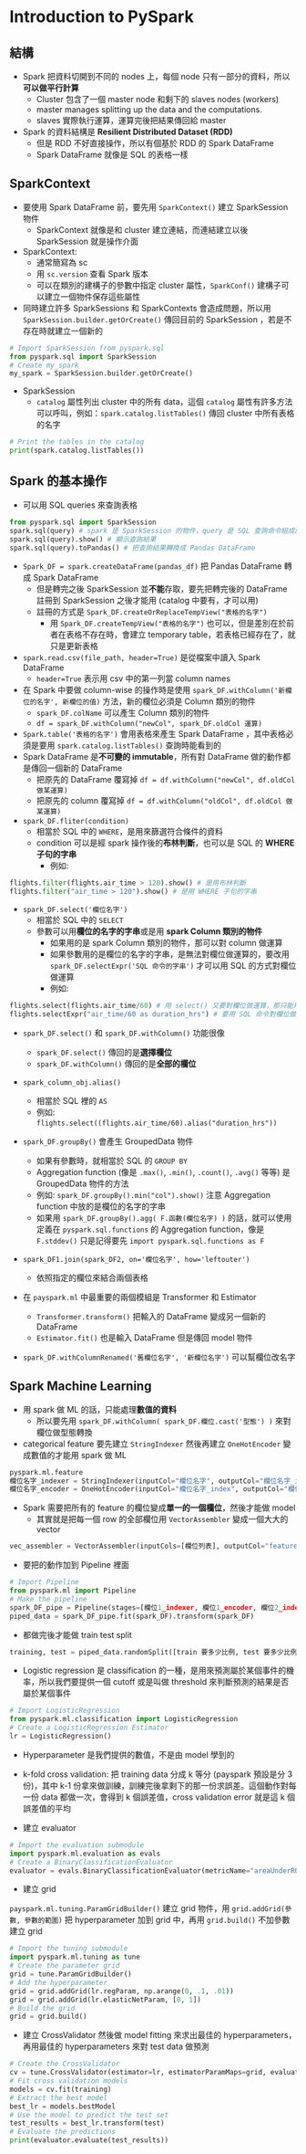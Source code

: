 # Introduction to PySpark

## 結構

* Spark 把資料切開到不同的 nodes 上，每個 node 只有一部分的資料，所以**可以做平行計算**
  * Cluster 包含了一個 master node 和剩下的 slaves nodes (workers)
  * master manages splitting up the data and the computations.
  * slaves 實際執行運算，運算完後把結果傳回給 master
* Spark 的資料結構是 **Resilient Distributed Dataset (RDD)**
  * 但是 RDD 不好直接操作，所以有個基於 RDD 的 Spark DataFrame
  * Spark DataFrame 就像是 SQL 的表格一樣

## SparkContext

* 要使用 Spark DataFrame 前，要先用 `SparkContext()` 建立 SparkSession 物件
  * SparkContext 就像是和 cluster 建立連結，而連結建立以後 SparkSession 就是操作介面
* SparkContext:
  * 通常簡寫為 sc
  * 用 `sc.version` 查看 Spark 版本
  * 可以在類別的建構子的參數中指定 cluster 屬性，`SparkConf()` 建構子可以建立一個物件保存這些屬性
* 同時建立許多 SparkSessions 和 SparkContexts 會造成問題，所以用 `SparkSession.builder.getOrCreate()` 傳回目前的 SparkSession ，若是不存在時就建立一個新的
```python
# Import SparkSession from pyspark.sql
from pyspark.sql import SparkSession
# Create my_spark
my_spark = SparkSession.builder.getOrCreate()
```
* SparkSession
  * `catalog` 屬性列出 cluster 中的所有 data，這個 `catalog` 屬性有許多方法可以呼叫，例如：`spark.catalog.listTables()` 傳回 cluster 中所有表格的名字
```python
# Print the tables in the catalog
print(spark.catalog.listTables())
```

## Spark 的基本操作
* 可以用 SQL queries 來查詢表格

```python
from pyspark.sql import SparkSession
spark.sql(query) # spark 是 SparkSession 的物件，query 是 SQL 查詢命令組成的字串
spark.sql(query).show() # 顯示查詢結果
spark.sql(query).toPandas() # 把查詢結果轉換成 Pandas DataFrame
```

* `Spark_DF = spark.createDataFrame(pandas_df)` 把 Pandas DataFrame 轉成 Spark DataFrame
  * 但是轉完之後 SparkSession 並**不能**存取，要先把轉完後的 DataFrame 註冊到 SparkSession 之後才能用 (catalog 中要有，才可以用)
  * 註冊的方式是  `Spark_DF.createOrReplaceTempView("表格的名字")`
    * 用 `Spark_DF.createTempView("表格的名字")` 也可以，但是差別在於前者在表格不存在時，會建立 temporary table，若表格已經存在了，就只是更新表格
* `spark.read.csv(file_path, header=True)` 是從檔案中讀入 Spark DataFrame
  * `header=True` 表示用 csv 中的第一列當 column names
* 在 Spark 中要做 column-wise 的操作時是使用 `spark_DF.withColumn('新欄位的名字', 新欄位的值)` 方法，新的欄位必須是 Column 類別的物件
  * `spark_DF.colName` 可以產生 Column 類別的物件
  * `df = spark_DF.withColumn("newCol", spark_DF.oldCol 運算)`
* `Spark.table('表格的名字')` 會用表格來產生 Spark DataFrame ，其中表格必須是要用 `spark.catalog.listTables()` 查詢時能看到的
* Spark DataFrame 是**不可變的 immutable**，所有對 DataFrame 做的動作都是傳回一個新的 DataFrame
  * 把原先的 DataFrame 覆寫掉 `df = df.withColumn("newCol", df.oldCol 做某運算)`
  * 把原先的 column 覆寫掉 `df = df.withColumn("oldCol", df.oldCol 做某運算)`
* `spark_DF.fliter(condition)`
  * 相當於 SQL 中的 `WHERE`，是用來篩選符合條件的資料
  * condition 可以是經 spark 操作後的**布林判斷**，也可以是 SQL 的 **WHERE 子句的字串**
    * 例如:

```python
flights.filter(flights.air_time > 120).show() # 是用布林判斷
flights.filter("air_time > 120").show() # 是用 WHERE 子句的字串
```

* `spark_DF.select('欄位名字')`
  * 相當於 SQL 中的 `SELECT`
  * 參數可以用**欄位的名字的字串**或是用 **spark Column 類別的物件**
    * 如果用的是 spark Column 類別的物件，那可以對 column 做運算
    * 如果參數用的是欄位的名字的字串，是無法對欄位做運算的，要改用 `spark_DF.selectExpr('SQL 命令的字串')` 才可以用 SQL 的方式對欄位做運算
    * 例如:

```python
flights.select(flights.air_time/60) # 用 select() 又要對欄位做運算，那只能用 spark 的 Column 物件
flights.selectExpr("air_time/60 as duration_hrs") # 要用 SQL 命令對欄位做運算，就要改用 selectExpr()
```

  * `spark_DF.select()` 和 `spark_DF.withColumn()` 功能很像
    * `spark_DF.select()` 傳回的是**選擇欄位**
    * `spark_DF.withColumn()` 傳回的是**全部的欄位**

* `spark_column_obj.alias()`
  * 相當於 SQL 裡的 `AS`
  * 例如: `flights.select((flights.air_time/60).alias("duration_hrs"))`
* `spark_DF.groupBy()` 會產生 GroupedData 物件
  * 如果有參數時，就相當於 SQL 的 `GROUP BY`
  * Aggregation function (像是 `.max()`, `.min()`, `.count()`, `.avg()` 等等) 是 GroupedData 物件的方法
  * 例如: `spark_DF.groupBy().min("col").show()` 注意 Aggregation function 中放的是欄位的名字的字串
  * 如果用 `spark_DF.groupBy().agg( F.函數(欄位名字) )` 的話，就可以使用定義在 `pyspark.sql.functions` 的 Aggregation function，像是 `F.stddev()` 只是記得要先 `import pyspark.sql.functions as F`
* `spark_DF1.join(spark_DF2, on='欄位名字', how='leftouter')`
  * 依照指定的欄位來結合兩個表格

* 在 `payspark.ml` 中最重要的兩個模組是 Transformer 和 Estimator
  * `Transformer.transform()` 把輸入的 DataFrame 變成另一個新的 DataFrame
  * `Estimator.fit()` 也是輸入 DataFrame 但是傳回 model 物件

* `spark_DF.withColumnRenamed('舊欄位名字', '新欄位名字')` 可以幫欄位改名字

## Spark Machine Learning

* 用 spark 做 ML 的話，只能處理**數值的資料**
  * 所以要先用 `spark_DF.withColumn( spark_DF.欄位.cast('型態') )` 來對欄位做型態轉換
* categorical feature 要先建立 `StringIndexer` 然後再建立 `OneHotEncoder` 變成數值的才能用 spark 做 ML

```python
pyspark.ml.feature
欄位名字_indexer = StringIndexer(inputCol="欄位名字", outputCol="欄位名字_index")
欄位名字_encoder = OneHotEncoder(inputCol="欄位名字_index", outputCol="欄位名字_fact")
```

* Spark 需要把所有的 feature 的欄位變成**單一的一個欄位**，然後才能做 model
  * 其實就是把每一個 row 的全部欄位用 `VectorAssembler` 變成一個大大的 vector

```python
vec_assembler = VectorAssembler(inputCols=[欄位列表], outputCol="features")
```

* 要把的動作加到 Pipeline 裡面

```python
# Import Pipeline
from pyspark.ml import Pipeline
# Make the pipeline
spark_DF_pipe = Pipeline(stages=[欄位1_indexer, 欄位1_encoder, 欄位2_indexer, 欄位2_encoder, vec_assembler])
piped_data = spark_DF_pipe.fit(spark_DF).transform(spark_DF)
```

* 都做完後才能做 train test split

```python
training, test = piped_data.randomSplit([train 要多少比例, test 要多少比例]) # 比例是介於 0 ~ 1
```

* Logistic regression 是 classification 的一種，是用來預測屬於某個事件的機率，所以我們要提供一個 cutoff 或是叫做 threshold 來判斷預測的結果是否屬於某個事件

```python
# Import LogisticRegression
from pyspark.ml.classification import LogisticRegression
# Create a LogisticRegression Estimator
lr = LogisticRegression()
```

* Hyperparameter 是我們提供的數值，不是由 model 學到的
* k-fold cross validation: 把 training data 分成 k 等分 (payspark 預設是分 3 份)，其中 k-1 份拿來做訓練，訓練完後拿剩下的那一份求誤差。這個動作對每一份 data 都做一次，會得到 k 個誤差值，cross validation error 就是這 k 個誤差值的平均

* 建立 evaluator

```python
# Import the evaluation submodule
import pyspark.ml.evaluation as evals
# Create a BinaryClassificationEvaluator
evaluator = evals.BinaryClassificationEvaluator(metricName="areaUnderROC")
```

* 建立 grid


`payspark.ml.tuning.ParamGridBuilder()` 建立 grid 物件，用 `grid.addGrid(參數, 參數的範圍)` 把 hyperparameter 加到 grid 中，再用 `grid.build()` 不加參數建立 grid

```python
# Import the tuning submodule
import pyspark.ml.tuning as tune
# Create the parameter grid
grid = tune.ParamGridBuilder()
# Add the hyperparameter
grid = grid.addGrid(lr.regParam, np.arange(0, .1, .01))
grid = grid.addGrid(lr.elasticNetParam, [0, 1])
# Build the grid
grid = grid.build()
```

* 建立 CrossValidator 然後做 model fitting 來求出最佳的 hyperparameters，再用最佳的 hyperparameters 來對 test data 做預測

```python
# Create the CrossValidator
cv = tune.CrossValidator(estimator=lr, estimatorParamMaps=grid, evaluator=evaluator)
# Fit cross validation models
models = cv.fit(training)
# Extract the best model
best_lr = models.bestModel
# Use the model to predict the test set
test_results = best_lr.transform(test)
# Evaluate the predictions
print(evaluator.evaluate(test_results))
```
